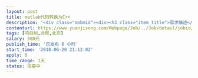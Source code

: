 ```yaml
---                
layout: post       
title: matlab代码转换为C++           
description: '<div class="mobmid"><div><h3 class="item_title">需求描述</h3><p>有matlab代码程序，需要转化或移植为C++语言的程序。<br/>说明如下：<br/>（1）matlab程序由1个M文件构成，里面使用了两个matlab内置函数；<br/>（2）matlab程序功能是对已知数据进行系统传递函数辨识，并比较原始系统输出和辨识系统的输出相应。<br/>要求如下：<br/>（1）转化后为能独立允许的纯C++代码，不需要任何对malab的依赖。<br/>（2）开发者熟悉matlab、C++、系统辨识算法。<br/>参考实例：<br/> tf1 = tfest(mydata_gl1, 2, 1, Options);%%核心函数1<br/> compare(mydata_gl1,tf1,2)  %%核心函数2</p></div><!--info end--></div>'     
contenturl: https://www.yuanjisong.com/Webpage/Job/../Job/detail/jobid/101592      
tags: [项目制,远程,北京]            
salary: 500元          
publish_time: '已发布 6 小时'         
start_time: '2018-06-20 21:12:02'           
apply: 0                   
time_range: 1天              
status: 招募中                  
---                 
```

